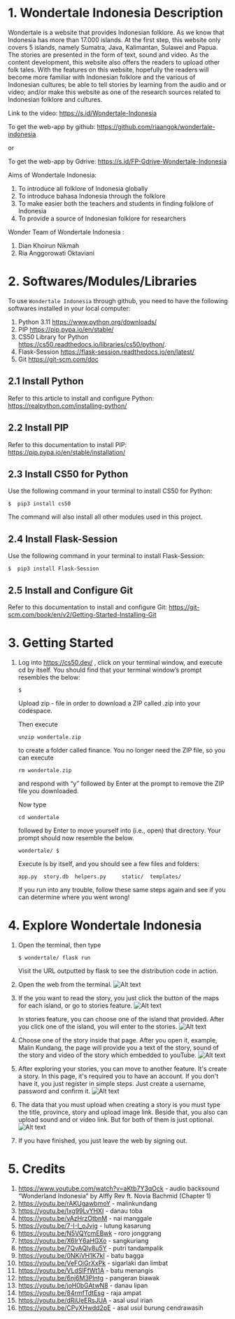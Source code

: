 # 1. Wondertale Indonesia Description

Wondertale is a website that provides Indonesian folklore. As we know that Indonesia has more than 17.000 islands. At the first step,  this website only covers 5 islands, namely Sumatra, Java, Kalimantan, Sulawei and Papua. The stories are presented in the form of text, sound and video. As the content development, this website also offers the readers to upload other folk tales. With the features on this website, hopefully the readers will become more familiar with Indonesian folklore and the various of Indonesian cultures; be able to tell stories by learning from the audio and or video; and/or make this website as one of the research sources related to Indonesian folklore and cultures.

Link to the video: https://s.id/Wondertale-Indonesia

To get the web-app by github: https://github.com/riaangok/wondertale-indonesia

or

To get the web-app by Gdrive: https://s.id/FP-Gdrive-Wondertale-Indonesia


Aims of Wondertale Indonesia:
1. To introduce all folklore of Indonesia globally
2. To introduce bahasa Indonesia through the folklore
3. To make easier both the teachers and students in finding folklore of Indonesia
4. To provide a source of Indonesian folklore for researchers

Wonder Team of Wondertale Indonesia :
1. Dian Khoirun Nikmah
2. Ria Anggorowati Oktaviani

# 2. Softwares/Modules/Libraries

To use `Wondertale Indonesia` through github, you need to have the following softwares installed in your local computer:

 1. Python 3.11 https://www.python.org/downloads/
 2. PIP https://pip.pypa.io/en/stable/
 3. CS50 Library for Python https://cs50.readthedocs.io/libraries/cs50/python/.
 4. Flask-Session https://flask-session.readthedocs.io/en/latest/
 5. Git https://git-scm.com/doc

## 2.1 Install Python
Refer to this article to install and configure Python: https://realpython.com/installing-python/

## 2.2 Install PIP
Refer to this documentation to install PIP:
https://pip.pypa.io/en/stable/installation/

## 2.3 Install CS50 for Python
Use the following command in your terminal to install CS50 for Python:

    $  pip3 install cs50
The command will also install all other modules used in this project.

## 2.4 Install Flask-Session

Use the following command in your terminal to install Flask-Session:

    $  pip3 install Flask-Session
## 2.5 Install and Configure Git
Refer to this documentation to install and configure Git: https://git-scm.com/book/en/v2/Getting-Started-Installing-Git

# 3. Getting Started

 1. Log into https://cs50.dev/ , click on your terminal window, and execute cd by itself. You should find that your terminal window’s prompt resembles the below:

    ```
    $
    ```

    Upload zip - file in order to download a ZIP called .zip into your codespace.

    Then execute

    ```
    unzip wondertale.zip
    ```

    to create a folder called finance. You no longer need the ZIP file, so you can execute

    ```
    rm wondertale.zip
    ```

    and respond with “y” followed by Enter at the prompt to remove the ZIP file you downloaded.

    Now type

    ```
    cd wondertale
    ```

    followed by Enter to move yourself into (i.e., open) that directory. Your prompt should now resemble the below.

    ```
    wondertale/ $
    ```

    Execute ls by itself, and you should see a few files and folders:

    ```
    app.py  story.db  helpers.py     static/  templates/
    ```

    If you run into any trouble, follow these same steps again and see if you can determine where you went wrong!

# 4. Explore Wondertale Indonesia

1. Open the terminal, then type

    ```
    $ wondertale/ flask run
    ```
    Visit the URL outputted by flask to see the distribution code in action.

2. Open the web from the terminal.
    ![Alt text](static/homewi.jpg)

3. If the you want to read the story, you just click the button of the maps for each island, or go to stories feature.
![Alt text](static/storieswi.jpg)

    In stories feature, you can choose one of the island that provided. After you click one of the island, you will enter to the stories.
![Alt text](static/sumaterawi.jpg)

4. Choose one of the story inside that page. After you open it, example, Malin Kundang, the page will provide you a text of the story, sound of the story and video of the story which embedded to youTube.
![Alt text](static/malinwi.jpg)

5. After exploring your stories, you can move to another feature. It's create a story. In this page, it's required you to have an account.
    If you don't have it, you just register in simple steps. Just create a username, password and confirm it.
![Alt text](static/signinwi.jpg)

6. The data that you must upload when creating a story is you must type the title, province, story and upload image link. Beside that, you also can upload sound and or video link. But for both of them is just optional.
![Alt text](static/createwi.jpg)

7. If you have finished, you just leave the web by signing out.

# 5. Credits

 1. https://www.youtube.com/watch?v=aKtb7Y3qOck - audio backsound “Wonderland Indonesia” by Alffy Rev ft. Novia Bachmid (Chapter 1)
 2. https://youtu.be/rAKUgawbmoY - malinkundang
 3. https://youtu.be/Ixg99LvYHXI - danau toba
 4. https://youtu.be/vAzHrzOtbnM - nai manggale
 5. https://youtu.be/7-I-I_oJvjg - lutung kasarung
 6. https://youtu.be/N5VQYcmEBwk - roro jonggrang
 7. https://youtu.be/X6IrY6aHGXo - sangkuriang
 8. https://youtu.be/7QvAQly8u5Y - putri tandampalik
 9. https://youtu.be/0NKiVH1K7kI - batu bagga
 10. https://youtu.be/VeFOiGrXxPk - sigarlaki dan limbat
 11. https://youtu.be/VLdSlFfWt1A - batu menangis
 12. https://youtu.be/6nj6M3Plntg - pangeran biawak
 13. https://youtu.be/joH0bGAtwN8 - danau lipan
 14. https://youtu.be/84rmfTdtEsg - raja ampat
 15. https://youtu.be/dRiUeERsJUA - asal usul irian
 16. https://youtu.be/CPyXHwdd2pE - asal usul burung cendrawasih
